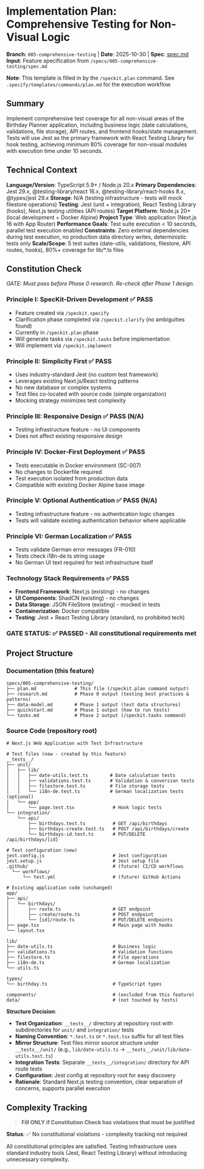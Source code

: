 # Implementation Plan: Comprehensive Testing for Non-Visual Logic

**Branch**: `005-comprehensive-testing` | **Date**: 2025-10-30 | **Spec**: [spec.md](spec.md)
**Input**: Feature specification from `/specs/005-comprehensive-testing/spec.md`

**Note**: This template is filled in by the `/speckit.plan` command. See `.specify/templates/commands/plan.md` for the execution workflow.

## Summary

Implement comprehensive test coverage for all non-visual areas of the Birthday Planner application, including business logic (date calculations, validations, file storage), API routes, and frontend hooks/state management. Tests will use Jest as the primary framework with React Testing Library for hook testing, achieving minimum 80% coverage for non-visual modules with execution time under 10 seconds.

## Technical Context

**Language/Version**: TypeScript 5.9+ / Node.js 20.x
**Primary Dependencies**: Jest 29.x, @testing-library/react 16.x, @testing-library/react-hooks 8.x, @types/jest 29.x
**Storage**: N/A (testing infrastructure - tests will mock filestore operations)
**Testing**: Jest (unit + integration), React Testing Library (hooks), Next.js testing utilities (API routes)
**Target Platform**: Node.js 20+ (local development + Docker Alpine)
**Project Type**: Web application (Next.js 16 with App Router)
**Performance Goals**: Test suite execution < 10 seconds, parallel test execution enabled
**Constraints**: Zero external dependencies during test execution, no production data directory writes, deterministic tests only
**Scale/Scope**: 5 test suites (date-utils, validations, filestore, API routes, hooks), 80%+ coverage for lib/*.ts files

## Constitution Check

*GATE: Must pass before Phase 0 research. Re-check after Phase 1 design.*

### Principle I: SpecKit-Driven Development ✅ PASS
- Feature created via `/speckit.specify`
- Clarification phase completed via `/speckit.clarify` (no ambiguities found)
- Currently in `/speckit.plan` phase
- Will generate tasks via `/speckit.tasks` before implementation
- Will implement via `/speckit.implement`

### Principle II: Simplicity First ✅ PASS
- Uses industry-standard Jest (no custom test framework)
- Leverages existing Next.js/React testing patterns
- No new database or complex systems
- Test files co-located with source code (simple organization)
- Mocking strategy minimizes test complexity

### Principle III: Responsive Design ✅ PASS (N/A)
- Testing infrastructure feature - no UI components
- Does not affect existing responsive design

### Principle IV: Docker-First Deployment ✅ PASS
- Tests executable in Docker environment (SC-007)
- No changes to Dockerfile required
- Test execution isolated from production data
- Compatible with existing Docker Alpine base image

### Principle V: Optional Authentication ✅ PASS (N/A)
- Testing infrastructure feature - no authentication logic changes
- Tests will validate existing authentication behavior where applicable

### Principle VI: German Localization ✅ PASS
- Tests validate German error messages (FR-010)
- Tests check i18n-de.ts string usage
- No German UI text required for test infrastructure itself

### Technology Stack Requirements ✅ PASS
- **Frontend Framework**: Next.js (existing) - no changes
- **UI Components**: ShadCN (existing) - no changes
- **Data Storage**: JSON FileStore (existing) - mocked in tests
- **Containerization**: Docker compatible
- **Testing**: Jest + React Testing Library (standard, no prohibited tech)

### GATE STATUS: ✅ PASSED - All constitutional requirements met

## Project Structure

### Documentation (this feature)

```text
specs/005-comprehensive-testing/
├── plan.md              # This file (/speckit.plan command output)
├── research.md          # Phase 0 output (testing best practices & patterns)
├── data-model.md        # Phase 1 output (test data structures)
├── quickstart.md        # Phase 1 output (how to run tests)
└── tasks.md             # Phase 2 output (/speckit.tasks command)
```

### Source Code (repository root)

```text
# Next.js Web Application with Test Infrastructure

# Test files (new - created by this feature)
__tests__/
├── unit/
│   ├── lib/
│   │   ├── date-utils.test.ts        # Date calculation tests
│   │   ├── validations.test.ts       # Validation & conversion tests
│   │   ├── filestore.test.ts         # File storage tests
│   │   └── i18n-de.test.ts           # German localization tests (optional)
│   └── app/
│       └── page.test.tsx              # Hook logic tests
└── integration/
    └── api/
        ├── birthdays.test.ts          # GET /api/birthdays
        ├── birthdays-create.test.ts   # POST /api/birthdays/create
        └── birthdays-id.test.ts       # PUT/DELETE /api/birthdays/[id]

# Test configuration (new)
jest.config.js                         # Jest configuration
jest.setup.js                          # Jest setup file
.github/                               # (future) CI/CD workflows
  └── workflows/
      └── test.yml                     # (future) GitHub Actions

# Existing application code (unchanged)
app/
├── api/
│   └── birthdays/
│       ├── route.ts                   # GET endpoint
│       ├── create/route.ts            # POST endpoint
│       └── [id]/route.ts              # PUT/DELETE endpoints
├── page.tsx                           # Main page with hooks
└── layout.tsx

lib/
├── date-utils.ts                      # Business logic
├── validations.ts                     # Validation functions
├── filestore.ts                       # File operations
├── i18n-de.ts                         # German localization
└── utils.ts

types/
└── birthday.ts                        # TypeScript types

components/                            # (excluded from this feature)
data/                                  # (not touched by tests)
```

**Structure Decision**:
- **Test Organization**: `__tests__/` directory at repository root with subdirectories for `unit/` and `integration/` tests
- **Naming Convention**: `*.test.ts` or `*.test.tsx` suffix for all test files
- **Mirror Structure**: Test files mirror source structure under `__tests__/unit/` (e.g., `lib/date-utils.ts` → `__tests__/unit/lib/date-utils.test.ts`)
- **Integration Tests**: Separate `__tests__/integration/` directory for API route tests
- **Configuration**: Jest config at repository root for easy discovery
- **Rationale**: Standard Next.js testing convention, clear separation of concerns, supports parallel execution

## Complexity Tracking

> **Fill ONLY if Constitution Check has violations that must be justified**

**Status**: ✅ No constitutional violations - complexity tracking not required

All constitutional principles are satisfied. Testing infrastructure uses standard industry tools (Jest, React Testing Library) without introducing unnecessary complexity.
